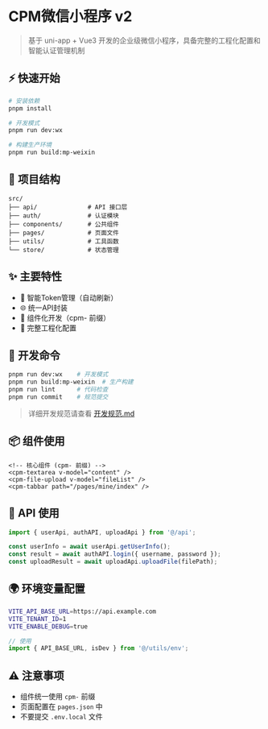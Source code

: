 # CPM微信小程序 v2

> 基于 uni-app + Vue3 开发的企业级微信小程序，具备完整的工程化配置和智能认证管理机制

## ⚡ 快速开始

```bash
# 安装依赖
pnpm install

# 开发模式
pnpm run dev:wx

# 构建生产环境
pnpm run build:mp-weixin
```

## 📁 项目结构

```
src/
├── api/              # API 接口层
├── auth/             # 认证模块
├── components/       # 公共组件
├── pages/            # 页面文件
├── utils/            # 工具函数
└── store/            # 状态管理
```

## ✨ 主要特性

- 🔐 智能Token管理（自动刷新）
- 🌐 统一API封装
- 🧩 组件化开发（cpm- 前缀）
- 🔧 完整工程化配置

## 🔧 开发命令

```bash
pnpm run dev:wx    # 开发模式
pnpm run build:mp-weixin  # 生产构建
pnpm run lint      # 代码检查
pnpm run commit    # 规范提交
```

> 详细开发规范请查看 [开发规范.md](./开发规范.md)

## 📦 组件使用

```vue
<!-- 核心组件 (cpm- 前缀) -->
<cpm-textarea v-model="content" />
<cpm-file-upload v-model="fileList" />
<cpm-tabbar path="/pages/mine/index" />
```

## 🔌 API 使用

```javascript
import { userApi, authAPI, uploadApi } from '@/api';

const userInfo = await userApi.getUserInfo();
const result = await authAPI.login({ username, password });
const uploadResult = await uploadApi.uploadFile(filePath);
```

## 🌍 环境变量配置

```bash
VITE_API_BASE_URL=https://api.example.com
VITE_TENANT_ID=1
VITE_ENABLE_DEBUG=true
```

```javascript
// 使用
import { API_BASE_URL, isDev } from '@/utils/env';
```

## ⚠️ 注意事项

- 组件统一使用 `cpm-` 前缀
- 页面配置在 `pages.json` 中
- 不要提交 `.env.local` 文件
